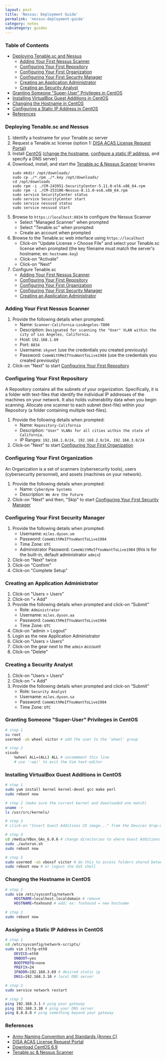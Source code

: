 ```yaml
---
layout: post
title: 'Nessus: Deployment Guide'
permalink: 'nessus-deployment-guide'
category: notes
subcategory: guides
---
```


### Table of Contents
* [Deploying Tenable.sc and Nessus](#deploying-tenablesc-and-nessus)
    * [Adding Your First Nessus Scanner](#adding-your-first-nessus-scanner)
    * [Configuring Your First Repository](#configuring-your-first-repository)
    * [Configuring Your First Organization](#configuring-your-first-organization)
    * [Configuring Your First Security Manager](#configuring-your-first-security-manager)
    * [Creating an Application Administrator](#creating-an-application-administrator)
    * [Creating an Security Analyst](#creating-a-security-analyst)
* [Granting Someone "Super-User" Privileges in CentOS](#granting-someone-super-user-privileges-in-centos)
* [Installing VirtualBox Guest Additions in CentOS](#installing-virtualbox-guest-additions-in-centos)
* [Changing the Hostname in CentOS](#changing-the-hostname-in-centos)
* [Configuring a Static IP Address in CentOS](#assigning-a-static-ip-address-in-centos)
* [References](#references)

### Deploying Tenable.sc and Nessus
1. Identify a hostname for your Tenable.sc server
2. Request a Tenable.sc license (option 1: [DISA ACAS License Request Portal](https://disa.deps.mil/ext/cop/mae/netops/acas/Requests/index.aspx#/))
3. Install [CentOS](http://archive.kernel.org/centos-vault/6.9/isos/x86_64/CentOS-6.9-x86_64-LiveDVD.iso) ([change the hostname](#how-to-change-the-hostname-in-centos), [configure a static IP address](#how-to-assign-a-static-ip-address-in-centos), and specify a DNS server)
4. Download, install, and start the [Tenable.sc & Nessus Scanner](https://patches.csd.disa.mil/CollectionInfo.aspx) binaries 
    ```
    sudo mkdir /opt/downloads/
    sudo cp ./*.rpm ./*.key /opt/downloads/
    cd /opt/downloads
    sudo rpm -i ./CM-243951-SecurityCenter-5.11.0-el6.x86_64.rpm
    sudo rpm -i ./CM-253106-Nessus-8.11.0-es6.x86_64.rpm
    sudo service SecurityCenter status
    sudo service SecurityCenter start
    sudo service nessusd status
    sudo service nessusd start 
    ```
5. Browse to `https://localhost:8834` to configure the Nessus Scanner
    - Select "Managed Scanner" when prompted
    - Select "Tenable.sc" when prompted
    - Create an account when prompted
7. Browse to the Tenable.sc web interface using `https://localhost`
    - Click-on "Update License > Choose File" and select your Tenable.sc license when prompted (the key filename must match the server's hostname; ex: `hostname.key`)
    - Click-on "Activate"
    - Click-on "Next"     
8. Configure Tenable.sc
    * [Adding Your First Nessus Scanner](#adding-your-first-nessus-scanner)
    * [Configuring Your First Repository](#configuring-your-first-repository)
    * [Configuring Your First Organization](#configuring-your-first-organization)
    * [Configuring Your First Security Manager](#configuring-your-first-security-manager)
    * [Creating an Application Administrator](#creating-an-application-administrator)
    
### Adding Your First Nessus Scanner
1. Provide the following details when prompted:
    - Name: `Scanner-California-LosAngeles-T800`
    - Description: `Designated for scanning the "User" VLAN within the city of Los Angeles, California.`
    - Host: `192.168.1.69`
    - Port: `8834`
    - Username: `skynet` (use the credentials you created previously)
    - Password: `ComeWithMeIfYouWantToLive1984` (use the credentials you created previously)
2. Click-on "Next" to start [Configuring Your First Repository](#configuring-your-first-repository)

### Configuring Your First Repository
A Repository contains all the subnets of your organization. Specifically, it is a folder with text-files that identify the individual IP addresses of the machines on your network. It also holds vulnerability data when you begin scanning. Allocate one scanner to each subnet (text-file) within your Repository (a folder containing multiple text-files). 
1. Provide the following details when prompted:
    - Name: `Repository-California`
    - Description: `"User" VLANs for all cities within the state of California.`
    - IP Ranges: `192.168.1.0/24, 192.168.2.0/24, 192.168.3.0/24`
2. Click-on "Next" to start [Configuring Your First Organization](#configuring-your-first-organization)

### Configuring Your First Organization
An Organization is a set of scanners (cybersecurity tools), users (cybersecurity personnel), and assets (machines on your network). 
1. Provide the following details when prompted:
    - Name: `Cyberdyne Systems`
    - Description: `We Are the Future`
2. Click-on "Next" and then, "Skip" to start [Configuring Your First Security Manager](#configuring-your-first-security-manager)

### Configuring Your First Security Manager
1. Provide the following details when prompted:
    - Username: `miles.dyson.sm`
    - Password: `ComeWithMeIfYouWantToLive1984`
    - Time Zone: `UTC`
    - Administrator Password: `ComeWithMeIfYouWantToLive1984` (this is for the built-in, default administrator `admin`)
2. Click-on "Next" twice
3. Click-on "Confirm"
4. Click-on "Complete Setup" 

### Creating an Application Administrator
1. Click-on "Users > Users"
2. Click-on "+ Add"
3. Provide the following details when prompted and click-on “Submit”
    - Role: `Administrator`
    - Username: `miles.dyson.aa`
    - Password: `ComeWithMeIfYouWantToLive1984`
    - Time Zone: `UTC`
4. Click-on "admin > Logout"
5. Login as the new Application Administrator 
6. Click-on "Users > Users"
7. Click-on the gear next to the `admin` account
8. Click-on "Delete"

### Creating a Security Analyst
1. Click-on "Users > Users"
2. Click-on "+ Add"
3. Provide the following details when prompted and click-on “Submit”
    - Role: `Security Analyst`
    - Username: `miles.dyson.sa`
    - Password: `ComeWithMeIfYouWantToLive1984`
    - Time Zone: `UTC`

### Granting Someone "Super-User" Privileges in CentOS
```bash
# step 1
su root
usermod -aG wheel victor # add the user to the 'wheel' group

# step 2
visudo 
    %wheel ALL=(ALL) ALL # uncommment this line
    # use ':wq!' to exit the Vim text-editor
```

### Installing VirtualBox Guest Additions in CentOS
```bash
# step 1
sudo yum install kernel kernel-devel gcc make perl
sudo reboot now

# step 2 (make sure the current kernel and downloaded one match)
uname -r 
ls /usr/src/kernels/ 

# step 3
# click-on "Insert Guest Additions CD image..." from the Devices drop-menu in VirtualBox

# step 4
cd /media/VBox_GAs_6.0.6 # change directories to where Guest Additions is mounted
sudo ./autorun.sh
sudo reboot now

# step 5
sudo usermod -aG vboxsf victor # do this to access folders shared between the host and guest
sudo reboot now # or logout the GUI shell
```

### Changing the Hostname in CentOS
```bash
# step 1
sudo vim /etc/sysconfig/network
    HOSTNAME=localhost.localdomain # remove
    HOSTNAME=foxhound # add; ex: foxhound = new hostname

# step 2
sudo reboot now
```

### Assigning a Static IP Address in CentOS
```bash
# step 1
cd /etc/sysconfig/network-scripts/
sudo vim ifcfg-eth0
    DEVICE=eth0
    ONBOOT=yes
    BOOTPROTO=none
    PREFIX=24
    IPADDR=192.168.3.69 # desired static ip
    DNS1=192.168.3.10 # local DNS server

# step 2
sudo service network restart

# step 3
ping 192.168.3.1 # ping your gateway
ping 192.168.3.10 # ping your DNS server
ping 8.8.8.8 # ping something beyond your gateway
```

### References
* [Army Naming Convention and Standards (Annex C)]( https://army.deps.mil/netcom/sites/resourcecenter/pages/cinamingconventions.aspx)
* [DISA ACAS License Request Portal](https://disa.deps.mil/ext/cop/mae/netops/acas/Requests/index.aspx#/)
* [Download CentOS 6.9](http://archive.kernel.org/centos-vault/6.9/isos/x86_64/CentOS-6.9-x86_64-LiveDVD.iso)
* [Tenable.sc & Nessus Scanner](https://patches.csd.disa.mil/CollectionInfo.aspx)
